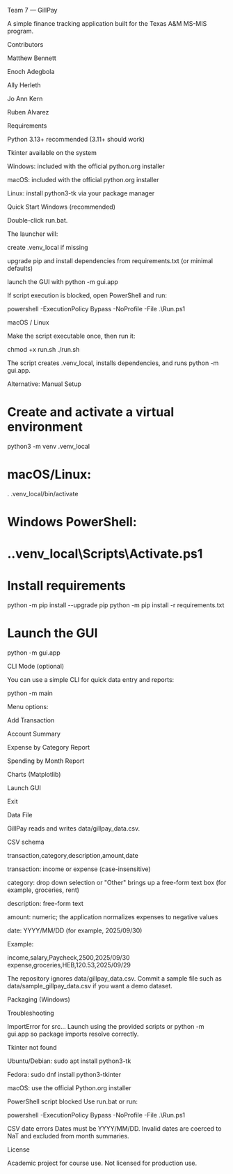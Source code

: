 Team 7 — GillPay

A simple finance tracking application built for the Texas A&M MS-MIS program.

Contributors

Matthew Bennett

Enoch Adegbola

Ally Herleth

Jo Ann Kern

Ruben Alvarez





Requirements

Python 3.13+ recommended (3.11+ should work)

Tkinter available on the system

Windows: included with the official python.org installer

macOS: included with the official python.org installer

Linux: install python3-tk via your package manager


Quick Start
Windows (recommended)

Double-click run.bat.

The launcher will:

create .venv_local if missing

upgrade pip and install dependencies from requirements.txt (or minimal defaults)

launch the GUI with python -m gui.app

If script execution is blocked, open PowerShell and run:

powershell -ExecutionPolicy Bypass -NoProfile -File .\Run.ps1





macOS / Linux

Make the script executable once, then run it:

chmod +x run.sh
./run.sh






The script creates .venv_local, installs dependencies, and runs python -m gui.app.

Alternative: Manual Setup
# Create and activate a virtual environment
python3 -m venv .venv_local
# macOS/Linux:
. .venv_local/bin/activate
# Windows PowerShell:
# .\.venv_local\Scripts\Activate.ps1

# Install requirements
python -m pip install --upgrade pip
python -m pip install -r requirements.txt

# Launch the GUI
python -m gui.app

CLI Mode (optional)

You can use a simple CLI for quick data entry and reports:

python -m main




Menu options:

Add Transaction

Account Summary

Expense by Category Report

Spending by Month Report

Charts (Matplotlib)

Launch GUI

Exit





Data File

GillPay reads and writes data/gillpay_data.csv.

CSV schema

transaction,category,description,amount,date


transaction: income or expense (case-insensitive)

category: drop down selection or "Other" brings up a free-form text box (for example, groceries, rent)

description: free-form text

amount: numeric; the application normalizes expenses to negative values

date: YYYY/MM/DD (for example, 2025/09/30)

Example:

income,salary,Paycheck,2500,2025/09/30
expense,groceries,HEB,120.53,2025/09/29


The repository ignores data/gillpay_data.csv. Commit a sample file such as data/sample_gillpay_data.csv if you want a demo dataset.

Packaging (Windows)



Troubleshooting

ImportError for src...
Launch using the provided scripts or python -m gui.app so package imports resolve correctly.

Tkinter not found

Ubuntu/Debian: sudo apt install python3-tk

Fedora: sudo dnf install python3-tkinter

macOS: use the official Python.org installer

PowerShell script blocked
Use run.bat or run:

powershell -ExecutionPolicy Bypass -NoProfile -File .\Run.ps1


CSV date errors
Dates must be YYYY/MM/DD. Invalid dates are coerced to NaT and excluded from month summaries.





License

Academic project for course use. Not licensed for production use.